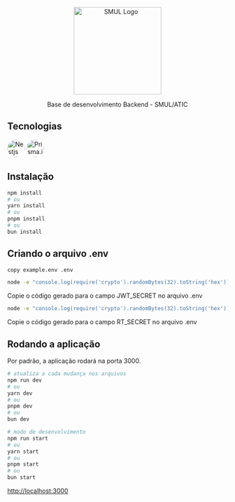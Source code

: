 <p align="center">
  <a href="https://www.prefeitura.sp.gov.br/cidade/secretarias/licenciamento/" target="blank"><img src="https://www.prefeitura.sp.gov.br/cidade/secretarias/upload/chamadas/URBANISMO_E_LICENCIAMENTO_HORIZONTAL_FUNDO_CLARO_1665756993.png" width="200" alt="SMUL Logo" /></a>
</p>
<p align="center">Base de desenvolvimento Backend - SMUL/ATIC</p>

## Tecnologias

<p align="left">
  <a href="https://docs.nestjs.com/" target="_blank" title="Nestjs" style="text-decoration: none; decoration: none;">
    <img src="https://docs.nestjs.com/assets/logo-small-gradient.svg" alt="Nestjs" width="40" height="40" style="border-radius: 50%;" />
  </a>
  <a href="https://www.prisma.io/docs" target="_blank" title="Prisma.io" style="text-decoration: none; decoration: none;">
    <img src="https://www.prisma.io/docs/img/logo-white.svg" alt="Prisma.io" width="40" height="40" style="border-radius: 50%;" />
  </a>
</p>


## Instalação

```bash
npm install
# ou
yarn install
# ou
pnpm install
# ou
bun install
```

## Criando o arquivo .env

```bash
copy example.env .env
```

```bash
node -e "console.log(require('crypto').randomBytes(32).toString('hex'))"
```

Copie o código gerado para o campo JWT_SECRET no arquivo .env

```bash
node -e "console.log(require('crypto').randomBytes(32).toString('hex'))"
```

Copie o código gerado para o campo RT_SECRET no arquivo .env

## Rodando a aplicação

Por padrão, a aplicação rodará na porta 3000.

```bash
# atualiza a cada mudança nos arquivos
npm run dev
# ou
yarn dev
# ou
pnpm dev
# ou
bun dev
```

```bash
# modo de desenvolvimento
npm run start
# ou
yarn start
# ou
pnpm start
# ou
bun start
```

[http://localhost:3000](http://localhost:3000)